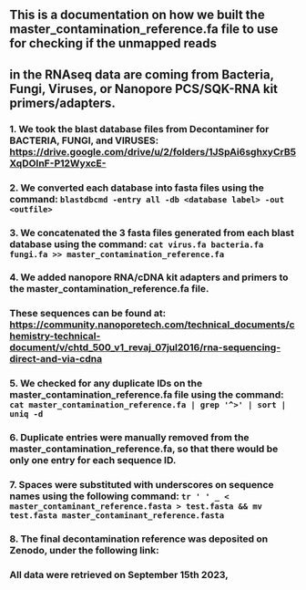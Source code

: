 ## This is a documentation on how we built the master_contamination_reference.fa file to use for checking if the unmapped reads 
## in the RNAseq data are coming from Bacteria, Fungi, Viruses, or Nanopore PCS/SQK-RNA kit primers/adapters.


### 1. We took the blast database files from Decontaminer for BACTERIA, FUNGI, and VIRUSES: https://drive.google.com/drive/u/2/folders/1JSpAi6sghxyCrB5XqDOInF-P12WyxcE-

### 2. We converted each database into fasta files using the command: `blastdbcmd -entry all -db <database label> -out <outfile>`

### 3. We concatenated the 3 fasta files generated from each blast database using the command: `cat virus.fa bacteria.fa fungi.fa >> master_contamination_reference.fa`

### 4. We added nanopore RNA/cDNA kit adapters and primers to the master_contamination_reference.fa file.
### These sequences can be found at: https://community.nanoporetech.com/technical_documents/chemistry-technical-document/v/chtd_500_v1_revaj_07jul2016/rna-sequencing-direct-and-via-cdna

### 5. We checked for any duplicate IDs on the master_contamination_reference.fa file using the command: `cat master_contamination_reference.fa | grep '^>' | sort | uniq -d`

### 6. Duplicate entries were manually removed from the master_contamination_reference.fa, so that there would be only one entry for each sequence ID.

### 7. Spaces were substituted with underscores on sequence names using the following command: `tr ' ' _ < master_contaminant_reference.fasta > test.fasta && mv test.fasta master_contaminant_reference.fasta`

### 8. The final decontamination reference was deposited on Zenodo, under the following link: 

### All data were retrieved on September 15th 2023,
